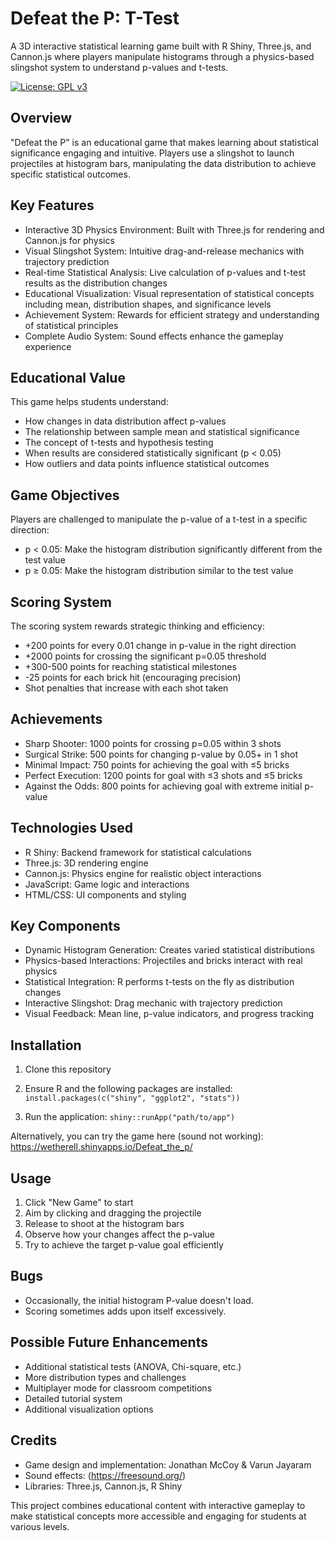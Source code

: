 # Defeat the P: T-Test
A 3D interactive statistical learning game built with R Shiny, Three.js, and Cannon.js where players manipulate histograms through a physics-based slingshot system to understand p-values and t-tests.


[![License: GPL v3](https://img.shields.io/badge/License-GPLv3-blue.svg)](https://www.gnu.org/licenses/gpl-3.0)

## Overview
"Defeat the P" is an educational game that makes learning about statistical significance engaging and intuitive. Players use a slingshot to launch projectiles at histogram bars, manipulating the data distribution to achieve specific statistical outcomes.

## Key Features

* Interactive 3D Physics Environment: Built with Three.js for rendering and Cannon.js for physics
* Visual Slingshot System: Intuitive drag-and-release mechanics with trajectory prediction
* Real-time Statistical Analysis: Live calculation of p-values and t-test results as the distribution changes
* Educational Visualization: Visual representation of statistical concepts including mean, distribution shapes, and significance levels
* Achievement System: Rewards for efficient strategy and understanding of statistical principles
* Complete Audio System: Sound effects enhance the gameplay experience

## Educational Value
This game helps students understand:

* How changes in data distribution affect p-values
* The relationship between sample mean and statistical significance
* The concept of t-tests and hypothesis testing
* When results are considered statistically significant (p < 0.05)
* How outliers and data points influence statistical outcomes

## Game Objectives
Players are challenged to manipulate the p-value of a t-test in a specific direction:

* p < 0.05: Make the histogram distribution significantly different from the test value
* p ≥ 0.05: Make the histogram distribution similar to the test value

## Scoring System
The scoring system rewards strategic thinking and efficiency:

* +200 points for every 0.01 change in p-value in the right direction
* +2000 points for crossing the significant p=0.05 threshold
* +300-500 points for reaching statistical milestones
* -25 points for each brick hit (encouraging precision)
* Shot penalties that increase with each shot taken

## Achievements

* Sharp Shooter: 1000 points for crossing p=0.05 within 3 shots
* Surgical Strike: 500 points for changing p-value by 0.05+ in 1 shot
* Minimal Impact: 750 points for achieving the goal with ≤5 bricks
* Perfect Execution: 1200 points for goal with ≤3 shots and ≤5 bricks
* Against the Odds: 800 points for achieving goal with extreme initial p-value

## Technologies Used

* R Shiny: Backend framework for statistical calculations
* Three.js: 3D rendering engine
* Cannon.js: Physics engine for realistic object interactions
* JavaScript: Game logic and interactions
* HTML/CSS: UI components and styling

## Key Components

* Dynamic Histogram Generation: Creates varied statistical distributions
* Physics-based Interactions: Projectiles and bricks interact with real physics
* Statistical Integration: R performs t-tests on the fly as distribution changes
* Interactive Slingshot: Drag mechanic with trajectory prediction
* Visual Feedback: Mean line, p-value indicators, and progress tracking

## Installation

1. Clone this repository
2. Ensure R and the following packages are installed: ``` install.packages(c("shiny", "ggplot2", "stats")) ```

3. Run the application: ``` shiny::runApp("path/to/app") ```

Alternatively, you can try the game here (sound not working): https://wetherell.shinyapps.io/Defeat_the_p/ 

## Usage

1. Click "New Game" to start
2. Aim by clicking and dragging the projectile
3. Release to shoot at the histogram bars
4. Observe how your changes affect the p-value
5. Try to achieve the target p-value goal efficiently

## Bugs

* Occasionally, the initial histogram P-value doesn't load. 
* Scoring sometimes adds upon itself excessively.

## Possible Future Enhancements

* Additional statistical tests (ANOVA, Chi-square, etc.)
* More distribution types and challenges
* Multiplayer mode for classroom competitions
* Detailed tutorial system
* Additional visualization options

## Credits

* Game design and implementation: Jonathan McCoy & Varun Jayaram
* Sound effects: (https://freesound.org/) 
* Libraries: Three.js, Cannon.js, R Shiny

This project combines educational content with interactive gameplay to make statistical concepts more accessible and engaging for students at various levels.


        

